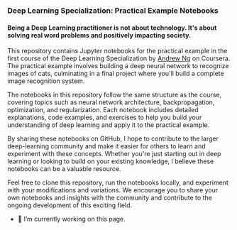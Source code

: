 ### Deep Learning Specialization: Practical Example Notebooks
#### Being a Deep Learning practitioner is not about technology. It's about solving real word problems and positively impacting society.

This repository contains Jupyter notebooks for the practical example in the first course of the Deep Learning Specialization by [Andrew Ng](https://www.andrewng.org/) on Coursera. The practical example involves building a deep neural network to recognize images of cats, culminating in a final project where you'll build a complete image recognition system.

The notebooks in this repository follow the same structure as the course, covering topics such as neural network architecture, backpropagation, optimization, and regularization. Each notebook includes detailed explanations, code examples, and exercises to help you build your understanding of deep learning and apply it to the practical example.

By sharing these notebooks on GitHub, I hope to contribute to the larger deep-learning community and make it easier for others to learn and experiment with these concepts. Whether you're just starting out in deep learning or looking to build on your existing knowledge, I believe these notebooks can be a valuable resource.

Feel free to clone this repository, run the notebooks locally, and experiment with your modifications and variations. We encourage you to share your own notebooks and insights with the community and contribute to the ongoing development of this exciting field.

- 🔭 I’m currently working on this page. 





